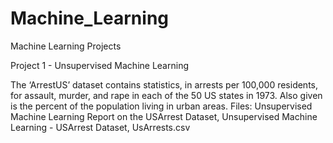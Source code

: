 # Machine_Learning
Machine Learning Projects

Project 1 - Unsupervised Machine Learning

The ‘ArrestUS’ dataset contains statistics, in arrests per 100,000 residents, for assault, murder, and rape in each of the 50 US states in 1973. Also given is the percent of the population living in urban areas.
Files: Unsupervised Machine Learning Report on the USArrest Dataset, Unsupervised Machine Learning - USArrest Dataset, UsArrests.csv
